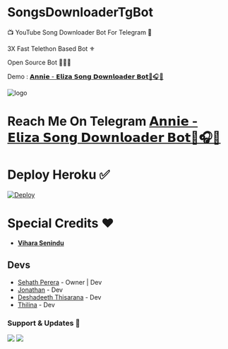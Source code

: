# SongsDownloaderTgBot

📺 YouTube Song Downloader Bot For Telegram 🔮

3X Fast Telethon Based Bot ⚜

Open Source Bot 👨🏻‍💻

Demo : [𝗔𝗻𝗻𝗶𝗲 - 𝗘𝗹𝗶𝘇𝗮 𝗦𝗼𝗻𝗴 𝗗𝗼𝘄𝗻𝗹𝗼𝗮𝗱𝗲𝗿 𝗕𝗼𝘁🌈🎧🌟](https:t.me/AnnieElizaSongDT_Bot)



![logo](https://telegra.ph/file/9d337b3414bbf8e39ba79.jpg)
# Reach Me On Telegram [𝗔𝗻𝗻𝗶𝗲 - 𝗘𝗹𝗶𝘇𝗮 𝗦𝗼𝗻𝗴 𝗗𝗼𝘄𝗻𝗹𝗼𝗮𝗱𝗲𝗿 𝗕𝗼𝘁🌈🎧🌟](https:t.me/AnnieElizaSongDT_Bot)


# Deploy Heroku ✅

[![Deploy](https://www.herokucdn.com/deploy/button.svg)](https://heroku.com/deploy?template=https://github.com/PereraSehath/SongsDownloaderTgBot)




# Special Credits ❤

- **[Vihara Senindu](https://github.com/viharasenindu)**

## Devs

- [Sehath Perera](https://github.com/PereraSehath) - Owner | Dev
- [Jonathan](https://github.com/DarkSkull93) -  Dev
- [Deshadeeth Thisarana](https://github.com/Deshadeeth-Thisarana) - Dev
- [Thilina](https://github.com/Thilinaweerasekara2003) - Dev



### Support & Updates 🎑
<a href="https://t.me/ElizaSupporters"><img src="https://img.shields.io/badge/Join-Group%20Support-blue.svg?style=for-the-badge&logo=Telegram"></a> <a href="https://t.me/Updates_of_ElizaBot"><img src="https://img.shields.io/badge/Join-Updates%20Channel-blue.svg?style=for-the-badge&logo=Telegram"></a>


